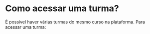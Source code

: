 # Como acessar uma turma?

É possível haver várias turmas do mesmo curso na plataforma. Para acessar uma turma:

